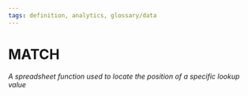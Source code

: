 ```yaml
---
tags: definition, analytics, glossary/data
---
```

#  MATCH
*A spreadsheet function used to locate the position of a specific lookup value*